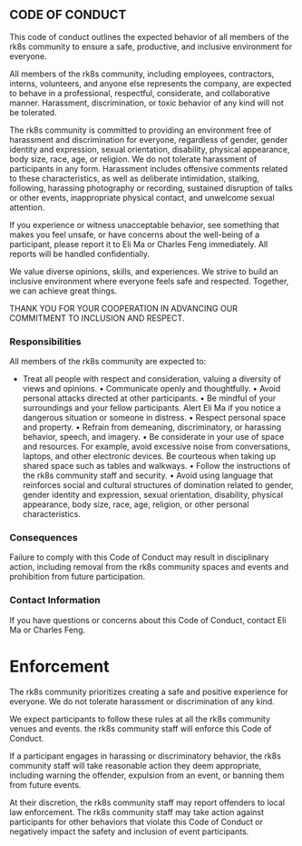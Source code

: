 ## CODE OF CONDUCT

This code of conduct outlines the expected behavior of all members of the rk8s community to ensure a safe, productive, and inclusive environment for everyone.

All members of the rk8s community, including employees, contractors, interns, volunteers, and anyone else represents the company, are expected to behave in a professional, respectful, considerate, and collaborative manner. Harassment, discrimination, or toxic behavior of any kind will not be tolerated.

The rk8s community is committed to providing an environment free of harassment and discrimination for everyone, regardless of gender, gender identity and expression, sexual orientation, disability, physical appearance, body size, race, age, or religion. We do not tolerate harassment of participants in any form. Harassment includes offensive comments related to these characteristics, as well as deliberate intimidation, stalking, following, harassing photography or recording, sustained disruption of talks or other events, inappropriate physical contact, and unwelcome sexual attention.

If you experience or witness unacceptable behavior, see something that makes you feel unsafe, or have concerns about the well-being of a participant, please report it to Eli Ma or Charles Feng immediately. All reports will be handled confidentially.

We value diverse opinions, skills, and experiences. We strive to build an inclusive environment where everyone feels safe and respected. Together, we can achieve great things.

THANK YOU FOR YOUR COOPERATION IN ADVANCING OUR COMMITMENT TO INCLUSION AND RESPECT.

### Responsibilities

All members of the rk8s community are expected to:

- Treat all people with respect and consideration, valuing a diversity of views and opinions.
  • Communicate openly and thoughtfully.
  • Avoid personal attacks directed at other participants.
  • Be mindful of your surroundings and your fellow participants. Alert Eli Ma if you notice a dangerous situation or someone in distress.
  • Respect personal space and property.
  • Refrain from demeaning, discriminatory, or harassing behavior, speech, and imagery.
  • Be considerate in your use of space and resources. For example, avoid excessive noise from conversations, laptops, and other electronic devices. Be courteous when taking up shared space such as tables and walkways.
  • Follow the instructions of the rk8s community staff and security.
  • Avoid using language that reinforces social and cultural structures of domination related to gender, gender identity and expression, sexual orientation, disability, physical appearance, body size, race, age, religion, or other personal characteristics.

### Consequences

Failure to comply with this Code of Conduct may result in disciplinary action, including removal from the rk8s community spaces and events and prohibition from future participation.

### Contact Information

If you have questions or concerns about this Code of Conduct, contact Eli Ma or Charles Feng.

# Enforcement

The rk8s community prioritizes creating a safe and positive experience for everyone. We do not tolerate harassment or discrimination of any kind.

We expect participants to follow these rules at all the rk8s community venues and events. the rk8s community staff will enforce this Code of Conduct.

If a participant engages in harassing or discriminatory behavior, the rk8s community staff will take reasonable action they deem appropriate, including warning the offender, expulsion from an event, or banning them from future events.

At their discretion, the rk8s community staff may report offenders to local law enforcement. The rk8s community staff may take action against participants for other behaviors that violate this Code of Conduct or negatively impact the safety and inclusion of event participants.
